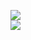 [![](https://img.shields.io/badge/Made%20With-Github%20Spray-lightgrey.svg?style=for-the-badge&logo=github)](https://github.com/Annihil/github-spray#2934)  
[![](https://i.imgur.com/2DrTn0Z.gif)](https://github.com/Annihil/github-spray)